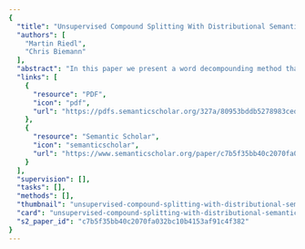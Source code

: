 ```yaml
---
{
  "title": "Unsupervised Compound Splitting With Distributional Semantics Rivals Supervised Methods",
  "authors": [
    "Martin Riedl",
    "Chris Biemann"
  ],
  "abstract": "In this paper we present a word decompounding method that is based on distributional semantics. Our method does not require any linguistic knowledge and is initialized using a large monolingual corpus. The core idea of our approach is that parts of compounds (like “candle” and “stick”) are semantically similar to the entire compound, which helps to exclude spurious splits (like “candles” and “tick”). We report results for German and Dutch: For German, our unsupervised method comes on par with the performance of a rule-based and a supervised method and significantly outperforms two unsupervised baselines. For Dutch, our method performs only slightly below a rule-based optimized compound splitter.",
  "links": [
    {
      "resource": "PDF",
      "icon": "pdf",
      "url": "https://pdfs.semanticscholar.org/327a/80953bddb5278983ced5e953c5a8cca5f875.pdf"
    },
    {
      "resource": "Semantic Scholar",
      "icon": "semanticscholar",
      "url": "https://www.semanticscholar.org/paper/c7b5f35bb40c2070fa032bc10b4153af91c4f382"
    }
  ],
  "supervision": [],
  "tasks": [],
  "methods": [],
  "thumbnail": "unsupervised-compound-splitting-with-distributional-semantics-rivals-supervised-methods-thumb.jpg",
  "card": "unsupervised-compound-splitting-with-distributional-semantics-rivals-supervised-methods-card.jpg",
  "s2_paper_id": "c7b5f35bb40c2070fa032bc10b4153af91c4f382"
}
---
```


